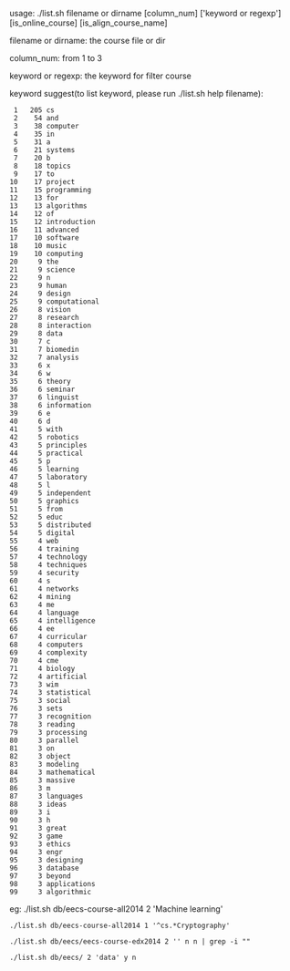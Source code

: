 usage:  ./list.sh filename or dirname [column_num] ['keyword or regexp'] [is_online_course] [is_align_course_name]

filename or dirname: the course file or dir

column_num: from 1 to 3

keyword or regexp: the keyword for filter course

keyword suggest(to list keyword, please run ./list.sh help filename):

     1	 205 cs
     2	  54 and
     3	  38 computer
     4	  35 in
     5	  31 a
     6	  21 systems
     7	  20 b
     8	  18 topics
     9	  17 to
    10	  17 project
    11	  15 programming
    12	  13 for
    13	  13 algorithms
    14	  12 of
    15	  12 introduction
    16	  11 advanced
    17	  10 software
    18	  10 music
    19	  10 computing
    20	   9 the
    21	   9 science
    22	   9 n
    23	   9 human
    24	   9 design
    25	   9 computational
    26	   8 vision
    27	   8 research
    28	   8 interaction
    29	   8 data
    30	   7 c
    31	   7 biomedin
    32	   7 analysis
    33	   6 x
    34	   6 w
    35	   6 theory
    36	   6 seminar
    37	   6 linguist
    38	   6 information
    39	   6 e
    40	   6 d
    41	   5 with
    42	   5 robotics
    43	   5 principles
    44	   5 practical
    45	   5 p
    46	   5 learning
    47	   5 laboratory
    48	   5 l
    49	   5 independent
    50	   5 graphics
    51	   5 from
    52	   5 educ
    53	   5 distributed
    54	   5 digital
    55	   4 web
    56	   4 training
    57	   4 technology
    58	   4 techniques
    59	   4 security
    60	   4 s
    61	   4 networks
    62	   4 mining
    63	   4 me
    64	   4 language
    65	   4 intelligence
    66	   4 ee
    67	   4 curricular
    68	   4 computers
    69	   4 complexity
    70	   4 cme
    71	   4 biology
    72	   4 artificial
    73	   3 wim
    74	   3 statistical
    75	   3 social
    76	   3 sets
    77	   3 recognition
    78	   3 reading
    79	   3 processing
    80	   3 parallel
    81	   3 on
    82	   3 object
    83	   3 modeling
    84	   3 mathematical
    85	   3 massive
    86	   3 m
    87	   3 languages
    88	   3 ideas
    89	   3 i
    90	   3 h
    91	   3 great
    92	   3 game
    93	   3 ethics
    94	   3 engr
    95	   3 designing
    96	   3 database
    97	   3 beyond
    98	   3 applications
    99	   3 algorithmic

eg: ./list.sh db/eecs-course-all2014 2 'Machine learning'

    ./list.sh db/eecs-course-all2014 1 '^cs.*Cryptography'

    ./list.sh db/eecs/eecs-course-edx2014 2 '' n n | grep -i ""
    
    ./list.sh db/eecs/ 2 'data' y n
